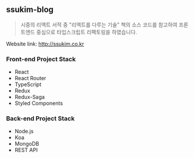 ## ssukim-blog

> 시중의 리액트 서적 중 "리액트를 다루는 기술" 책의 소스 코드를 참고하여 프론트엔드 중심으로 타입스크립트 리팩토링을 하였습니다.

Website link: http://ssukim.co.kr

### Front-end Project Stack

- React
- React Router
- TypeScript
- Redux
- Redux-Saga
- Styled Components

### Back-end Project Stack

- Node.js
- Koa
- MongoDB
- REST API